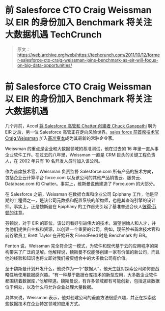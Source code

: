 # 前 Salesforce CTO Craig Weissman 以 EIR 的身份加入 Benchmark 将关注大数据机遇 TechCrunch

> 原文：<https://web.archive.org/web/https://techcrunch.com/2011/10/12/former-salesforce-cto-craig-weissman-joins-benchmark-as-eir-will-focus-on-big-data-opportunities/>

# 前 Salesforce CTO Craig Weissman 以 EIR 的身份加入 Benchmark 将关注大数据机遇

几个月前，Accel [将 Salesforce 高管和 Chatter 创建者 Chuck Ganapathi](https://web.archive.org/web/20230203160441/https://techcrunch.com/2011/08/23/accel-boosts-social-enterprise-expertise-adds-salesforce-chatter-creator-as-eir/) 聘为 EIR 之后，另一位 Salesforce 高管正在走向风险世界。[sales force 前首席技术官 Craig Weissman](https://web.archive.org/web/20230203160441/http://www.linkedin.com/in/craigdweissman) 加入[基准资本](https://web.archive.org/web/20230203160441/http://www.crunchbase.com/financial-organization/benchmark-capital)成为其最新的常驻企业家。

Weissman 的重点是企业和大数据领域的基准测试，他在过去的 16 年里一直从事企业软件工作。在过去的八年里，Weissman 一直是 CRM 巨头的关键工程负责人，在 2002 年只有 10 名开发人员时加入该公司。

作为首席技术官，Weissman 负责监督 Salesforce.com 所有产品的技术方向，包括企业云计算平台 force.com 以及该公司的其他产品销售云、服务云、Database.com 和 Chatter。事实上，维斯曼说他建造了 Force.com 的大部分。

在 Salesforce 之前，Weissman 在数据仓库和企业公司 Epiphany 工作，他是早期的工程师之一，是该公司元数据和配置系统的架构师，也是其查询引擎的设计师。事实上，正是魏斯曼在 Epiphany 的工作首先引起了基准普通合伙人[彼得·芬顿的](https://web.archive.org/web/20230203160441/http://www.crunchbase.com/person/peter-fenton)注意。

芬顿说，对于 EIR 的职位，该公司看好引进伟大的技术，渴望创始人和人才，并为他们提供自主权和资源，以创建一个重要的公司。例如，现任脸书首席技术官和前谷歌员工 Brett Taylor 在开始开发 FriendFeed 时是 Benchmark 的 EIR。

Fenton 说，Weissman 完全符合这一模式，为软件和现代基于云的应用程序的架构带来了广泛的见解。他解释说，魏斯曼不仅能够创建一家有价值的新公司，而且他的经验和知识也将立即对我们投资组合中的大多数公司有价值。

至于魏斯曼计划开发什么，他说作为一个“数据人”，他天生就对探索公司如何更战略性地使用数据感兴趣。“有一种基于数据仓库技术的新型应用，大多数企业软件都围绕着数据库，”他解释道。魏斯曼说，有许多领域都有可能创新，包括这些数据位于何处，以及什么将允许企业处理大量数据。

具体来说，Weissman 表示，他对创建公司的垂直方法很感兴趣，并正在探索这些数据技术在企业特定领域的应用方式。